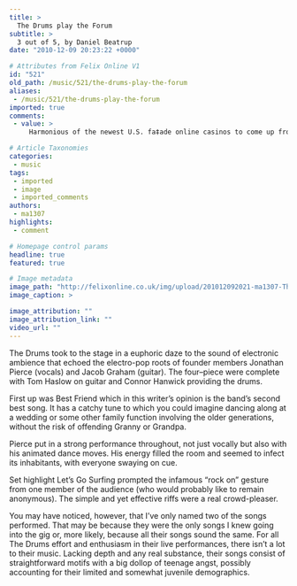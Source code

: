 ```yaml
---
title: >
  The Drums play the Forum
subtitle: >
  3 out of 5, by Daniel Beatrup
date: "2010-12-09 20:23:22 +0000"

# Attributes from Felix Online V1
id: "521"
old_path: /music/521/the-drums-play-the-forum
aliases:
 - /music/521/the-drums-play-the-forum
imported: true
comments:
 - value: >
     Harmonious of the newest U.S. fa‡ade online casinos to come up from the regulatory jurisdiction of Curacao (see homepage for the sake validation seal), Posh Vegas actually has many years of gaming face under its belt. The Grand Vegas Casino government troupe has been round since the emerge of online gambling, and in into the bargain to earning a solid reputation with players, has managed some of the most top online casinos to date.,Good Article <br>http://www.nowcheap.co.cc,<a href="http://railtrainsite.info/link/tramadol/1_style_name.html"><img>http://imgfeedget.com/36958/img0/tramadol/1_style_name.png</a> <br> <a href="http://www.mondaymellow.com/?p=153&amp;cpage=74#comment-4267">ultram genericoultram gives me a high</a> <br><a href="http://www.lacocotteminute.com/lacocotteprod/?attachment_id=1221#comment-46">kamagra uk paypalkamagra uk prices</a> <br><a href="http://doma-proekt.ru/soedinennyh-shtatov-i-kitaj-ot-proekta-vpolne-bolshoj-dvojki-k-prosto-naprosto-holodnoj-vojne/#comment-6382">europe pharmacy onli</a>

# Article Taxonomies
categories:
 - music
tags:
 - imported
 - image
 - imported_comments
authors:
 - ma1307
highlights:
 - comment

# Homepage control params
headline: true
featured: true

# Image metadata
image_path: "http://felixonline.co.uk/img/upload/201012092021-ma1307-Thedrums.jpg"
image_caption: >

image_attribution: ""
image_attribution_link: ""
video_url: ""
---
```


The Drums took to the stage in a euphoric daze to the sound of electronic ambience that echoed the electro-pop roots of founder members Jonathan Pierce (vocals) and Jacob Graham (guitar). The four–piece were complete with Tom Haslow on guitar and Connor Hanwick providing the drums.

First up was Best Friend which in this writer’s opinion is the band’s second best song. It has a catchy tune to which you could imagine dancing along at a wedding or some other family function involving the older generations, without the risk of offending Granny or Grandpa.

Pierce put in a strong performance throughout, not just vocally but also with his animated dance moves. His energy filled the room and seemed to infect its inhabitants, with everyone swaying on cue.

Set highlight Let’s Go Surfing prompted the infamous “rock on” gesture from one member of the audience (who would probably like to remain anonymous). The simple and yet effective riffs were a real crowd-pleaser.

You may have noticed, however, that I’ve only named two of the songs performed. That may be because they were the only songs I knew going into the gig or, more likely, because all their songs sound the same. For all The Drums effort and enthusiasm in their live performances, there isn’t a lot to their music. Lacking depth and any real substance, their songs consist of straightforward motifs with a big dollop of teenage angst, possibly accounting for their limited and somewhat juvenile demographics.
